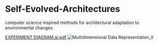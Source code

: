 # Self-Evolved-Architectures
computer science inspired methods for architectural adaptation to environmental changes

[EXPERIMENT DIAGRAM.ai.pdf](https://github.com/kaiakk/Self-Evolved-Architectures/files/9665325/EXPERIMENT.DIAGRAM.ai.pdf)
![Multidimensional Data Representation_II](https://user-images.githubusercontent.com/34107769/192790069-32985ace-7fe5-4665-8100-40716a4524ab.png)
